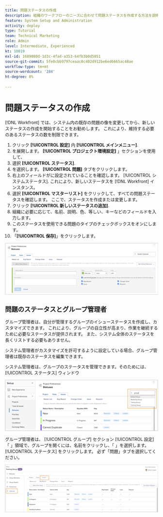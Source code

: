 ```yaml
---
title: 問題ステータスの作成
description: 組織のワークフローのニーズに合わせて問題ステータスを作成する方法を説明します。
feature: System Setup and Administration
activity: deploy
type: Tutorial
team: Technical Marketing
role: Admin
level: Intermediate, Experienced
kt: 10019
exl-id: 1689080d-1d3c-4fad-a353-64fb3b0d5851
source-git-commit: 5fe0cbb9797ceaac0c402d912be6ed6665ac48ae
workflow-type: tm+mt
source-wordcount: '284'
ht-degree: 0%

---
```


# 問題ステータスの作成

[!DNL Workfront] では、システム内の既存の問題の像を変更してから、新しいステータスの作成を開始することをお勧めします。 これにより、維持する必要のあるステータスの数を制限できます。

1. クリック **[!UICONTROL 設定]** 内 **[!UICONTROL メインメニュー]**.
1. を展開します。 **[!UICONTROL プロジェクト環境設定]** 」セクションを使用して、
1. 選択 **[!UICONTROL ステータス]**.
1. を選択します。 **[!UICONTROL 問題]** タブをクリックします。
1. 右上のフィールドがに設定されていることを確認します。 [!UICONTROL システムステータス]. これにより、新しいステータスを [!DNL Workfront] インスタンス。
1. 選択 **[!UICONTROL マスターリスト]** をクリックして、すべての問題ステータスを確認します。 ここで、ステータスを作成または変更します。
1. クリック **[!UICONTROL 新しいステータスの追加]**.
1. 組織に必要に応じて、名前、説明、色、等しい、キーなどのフィールドを入力します。
1. このステータスを使用できる問題のタイプのチェックボックスをオンにします。
1. 「**[!UICONTROL 保存]**」をクリックします。

![次の日の新しいステータスウィンドウ [!UICONTROL ステータス] ページ](assets/admin-fund-create-issue-status.png)

## 問題のステータスとグループ管理者

グループ管理者は、自分が管理するグループのイシューステータスを作成し、カスタマイズできます。 これにより、グループの自立性が高まり、作業を継続するために必要なステータスが提供されます。 また、システム全体のステータスを長くリストする必要もありません。

システム管理者がカスタマイズを許可するように設定している場合、グループ管理者は既存のステータスを編集できます。

システム管理者は、グループのステータスを管理できます。そのためには、 [!UICONTROL ステータス] ウィンドウ

![次のグループリストメニュー： [!UICONTROL ステータス] ページ](assets/admin-fund-change-group-master-list.png)

グループ管理者は、 [!UICONTROL グループ] セクション [!UICONTROL 設定] 「 」領域で、グループを開くには、名前をクリックし、「 」を選択します。 [!UICONTROL ステータス] をクリックします。 必ず「問題」タブを選択してください。

![[!UICONTROL ステータス] セクション [!UICONTROL グループ] ページ](assets/admin-fund-group-issue-statuses.png)

<!---
For detailed information on how managing statuses can be done by group administrators, see these articles:
Create and customize group statuses
Group administrators
--->

<!---
learn more URLs
Issue statuses
Create and customize system-wide statuses
--->
